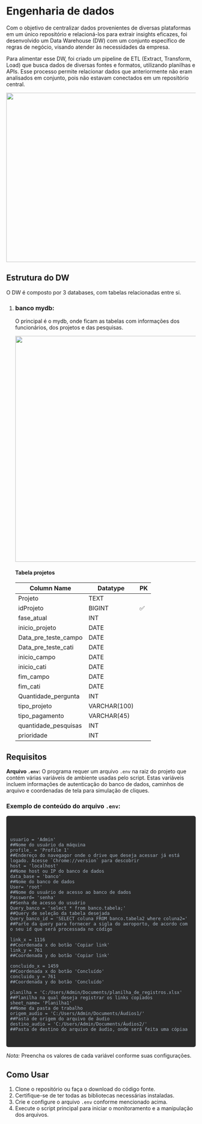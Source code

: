 <h1>Engenharia de dados</h1>

<p>Com o objetivo de centralizar dados provenientes de diversas plataformas em um único repositório e relacioná-los para extrair insights eficazes, foi desenvolvido um Data Warehouse (DW) com um conjunto específico de regras de negócio, visando atender às necessidades da empresa.</p>
<p>Para alimentar esse DW, foi criado um pipeline de ETL (Extract, Transform, Load) que busca dados de diversas fontes e formatos, utilizando planilhas e APIs. Esse processo permite relacionar dados que anteriormente não eram analisados em conjunto, pois não estavam conectados em um repositório central.</p>
<img src="https://github.com/caiosm01/projeto_engenharia_de_dados_agora/blob/main/fluxograma_ETL.png"  height="450px" width="1720px">

<h2>Estrutura do DW</h2>
<p>O DW é composto por 3 databases, com tabelas relacionadas entre si.</p>
<ol>
    <li><h3>banco mydb:</h3></li>
        <p>O principal é o mydb, onde ficam as tabelas com informações dos funcionários, dos projetos e das pesquisas.</p>
        <img src="https://github.com/caiosm01/projeto_engenharia_de_dados_agora/blob/main/principal.png"  height="600px" width="500px">
        <h4>Tabela projetos</h4>
        <table>
          <thead>
            <tr>
              <th>Column Name</th>
              <th>Datatype</th>
              <th>PK</th>
            </tr>
          </thead>
          <tbody>
            <tr>
              <td>Projeto</td>
              <td>TEXT</td>
              <td></td>
            </tr>
            <tr>
              <td>idProjeto</td>
              <td>BIGINT</td>
              <td>✅</td>
            </tr>
            <tr>
              <td>fase_atual</td>
              <td>INT</td>
              <td></td>
            </tr>
            <tr>
              <td>inicio_projeto</td>
              <td>DATE</td>
              <td></td>
            </tr>
            <tr>
              <td>Data_pre_teste_campo</td>
              <td>DATE</td>
              <td></td>
            </tr>
            <tr>
              <td>Data_pre_teste_cati</td>
              <td>DATE</td>
              <td></td>
            </tr>
            <tr>
              <td>inicio_campo</td>
              <td>DATE</td>
              <td></td>
            </tr>
            <tr>
              <td>inicio_cati</td>
              <td>DATE</td>
              <td></td>
            </tr>
            <tr>
              <td>fim_campo</td>
              <td>DATE</td>
              <td></td>
            </tr>
            <tr>
              <td>fim_cati</td>
              <td>DATE</td>
              <td></td>
            </tr>
            <tr>
              <td>Quantidade_pergunta</td>
              <td>INT</td>
              <td></td>
            </tr>
            <tr>
              <td>tipo_projeto</td>
              <td>VARCHAR(100)</td>
              <td></td>
            </tr>
            <tr>
              <td>tipo_pagamento</td>
              <td>VARCHAR(45)</td>
              <td></td>
            </tr>
            <tr>
              <td>quantidade_pesquisas</td>
              <td>INT</td>
              <td></td>
            </tr>
            <tr>
              <td>prioridade</td>
              <td>INT</td>
              <td></td>
            </tr>
          </tbody>
        </table>
</ol>

<h2>Requisitos</h2>

<p><strong>Arquivo <code>.env</code>:</strong> O programa requer um arquivo <code>.env</code> na raiz do projeto que contém várias variáveis de ambiente usadas pelo script. Estas variáveis incluem informações de autenticação do banco de dados, caminhos de arquivo e coordenadas de tela para simulação de cliques.</p>

<h3>Exemplo de conteúdo do arquivo <code>.env</code>:</h3>

<div style="background-color: #2C2C2C; color: #A9B7C6; padding: 10px; border-radius: 5px; font-family: monospace; white-space: pre-wrap;">
  
    usuario = 'Admin'                                                          ##Nome do usuário da máquina 
    profile_ = 'Profile 1'                                                     ##Endereço do navegagor onde o drive que deseja acessar já está logado. Acesse `Chrome://version` para descobrir
    host = 'localhost'                                                         ##Nome host ou IP do banco de dados
    data_base = 'banco'                                                        ##Nome do banco de dados
    User= 'root'                                                               ##Nome do usuário de acesso ao banco de dados
    Password= 'senha'                                                          ##Senha de acesso do usuário
    Query_banco = 'select * from banco.tabela;'                                ##Query de seleção da tabela desejada
    Query_banco_id = 'SELECT coluna FROM banco.tabela2 where coluna2='         ##Parte da query para fornecer a sigla do aeroporto, de acordo com o seu id que será processada no código

    link_x = 1116                                                              ##Coordenada x do botão 'Copiar link'
    link_y = 761                                                               ##Coordenada y do botão 'Copiar link'

    concluido_x = 1459                                                         ##Coordenada x do botão 'Concluído'
    concluido_y = 761                                                          ##Coordenada y do botão 'Concluído'

    planilha = 'C:/Users/Admin/Documents/planilha_de_registros.xlsx'           ##Planilha na qual deseja registrar os links copiados
    sheet_name= 'Planilha1'                                                    ##Nome da pasta de trabalho
    origem_audio = 'C:/Users/Admin/Documents/Áudios1/'                         ##Pasta de origem do arquivo de áudio
    destino_audio = 'C:/Users/Admin/Documents/Áudios2/'                        ##Pasta de destino do arquivo de áudio, onde será feita uma cópiaa
</div>

<p><em>Nota:</em> Preencha os valores de cada variável conforme suas configurações.</p>

<h2>Como Usar</h2>

<ol>
    <li>Clone o repositório ou faça o download do código fonte.</li>
    <li>Certifique-se de ter todas as bibliotecas necessárias instaladas.</li>
    <li>Crie e configure o arquivo <code>.env</code> conforme mencionado acima.</li>
    <li>Execute o script principal para iniciar o monitoramento e a manipulação dos arquivos.</li>
</ol>
